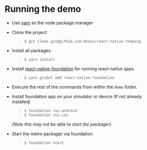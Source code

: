 # Running the demo
* Use [yarn](https://yarnpkg.com) as the node package manager
* Clone the project
  > `$ git clone git@github.com:bhoos/react-native-theming`
* Install all packages. 
  > `$ yarn install`
* Install [react-native-foundation](https://github.com/bhoos/foundation) for 
  running react-native apps.
  > `$ yarn global add react-native-foundation`
* Execute the rest of the commands from within the `demo` folder.
* Install foundation app on your simulator or device (If not already installed)
  > `$ foundation run-android`  
  > `$ foundation run-ios`  
  
  *(Note this may not be able to start the packager)*
* Start the metro packager via foundation
  > `$ foundation start`
